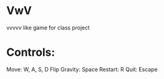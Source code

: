 # VwV
 vvvvv like game for class project
 
 
 # Controls:
 
 Move: W, A, S, D
 Flip Gravity: Space
 Restart: R
 Quit: Escape

